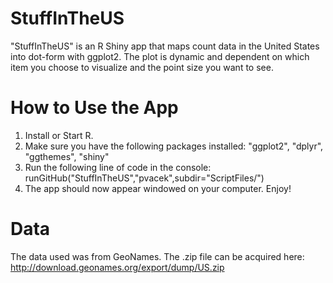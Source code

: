 # StuffInTheUS

"StuffInTheUS" is an R Shiny app that maps count data in the United States into dot-form with ggplot2. The plot is dynamic and dependent on which item you choose to visualize and the point size you want to see.

# How to Use the App

1) Install or Start R.
2) Make sure you have the following packages installed: "ggplot2", "dplyr", "ggthemes", "shiny"
3) Run the following line of code in the console: runGitHub("StuffInTheUS","pvacek",subdir="ScriptFiles/")
4) The app should now appear windowed on your computer. Enjoy!

# Data

The data used was from GeoNames. The .zip file can be acquired here: http://download.geonames.org/export/dump/US.zip

